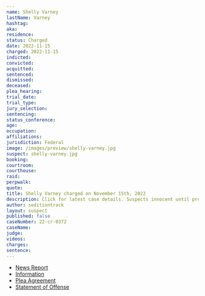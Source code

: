 ```yaml
---
name: Shelly Varney
lastName: Varney
hashtag:
aka:
residence:
status: Charged
date: 2022-11-15
charged: 2022-11-15
indicted:
convicted:
acquitted:
sentenced:
dismissed:
deceased:
plea_hearing:
trial_date:
trial_type:
jury_selection:
sentencing:
status_conference:
age:
occupation:
affiliations:
jurisdiction: Federal
image: /images/preview/shelly-varney.jpg
suspect: shelly-varney.jpg
booking:
courtroom:
courthouse:
raid:
perpwalk:
quote:
title: Shelly Varney charged on November 15th, 2022
description: Click for latest case details. Suspects innocent until proven guilty.
author: seditiontrack
layout: suspect
published: false
caseNumber: 22-cr-0372
caseName:
judge:
videos:
charges:
sentence:
---
```

- [News Report]()
- [Information](https://www.justice.gov/usao-dc/case-multi-defendant/file/1555286/download)
- [Plea Agreement](https://www.justice.gov/usao-dc/case-multi-defendant/file/1555291/download)
- [Statement of Offense](https://www.justice.gov/usao-dc/case-multi-defendant/file/1555296/download)
